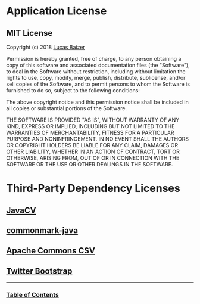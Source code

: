 # Application License
## MIT License

Copyright (c) 2018 [Lucas Baizer](https://github.com/LucasBaizer)

Permission is hereby granted, free of charge, to any person obtaining a copy
of this software and associated documentation files (the "Software"), to deal
in the Software without restriction, including without limitation the rights
to use, copy, modify, merge, publish, distribute, sublicense, and/or sell
copies of the Software, and to permit persons to whom the Software is
furnished to do so, subject to the following conditions:

The above copyright notice and this permission notice shall be included in all
copies or substantial portions of the Software.

THE SOFTWARE IS PROVIDED "AS IS", WITHOUT WARRANTY OF ANY KIND, EXPRESS OR
IMPLIED, INCLUDING BUT NOT LIMITED TO THE WARRANTIES OF MERCHANTABILITY,
FITNESS FOR A PARTICULAR PURPOSE AND NONINFRINGEMENT. IN NO EVENT SHALL THE
AUTHORS OR COPYRIGHT HOLDERS BE LIABLE FOR ANY CLAIM, DAMAGES OR OTHER
LIABILITY, WHETHER IN AN ACTION OF CONTRACT, TORT OR OTHERWISE, ARISING FROM,
OUT OF OR IN CONNECTION WITH THE SOFTWARE OR THE USE OR OTHER DEALINGS IN THE
SOFTWARE.

# Third-Party Dependency Licenses
## [JavaCV](https://github.com/bytedeco/javacv/blob/master/LICENSE.txt)
## [commonmark-java](https://github.com/atlassian/commonmark-java/blob/master/LICENSE.txt)
## [Apache Commons CSV](https://github.com/apache/commons-csv/blob/master/LICENSE.txt)
## [Twitter Bootstrap](https://github.com/twbs/bootstrap/blob/v4-dev/LICENSE)

--------

### [Table of Contents]($LOCAL/TableOfContents.md)